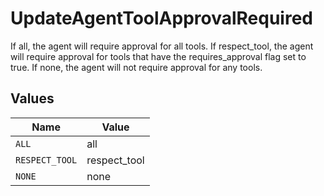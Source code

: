 # UpdateAgentToolApprovalRequired

If all, the agent will require approval for all tools. If respect_tool, the agent will require approval for tools that have the requires_approval flag set to true. If none, the agent will not require approval for any tools.


## Values

| Name           | Value          |
| -------------- | -------------- |
| `ALL`          | all            |
| `RESPECT_TOOL` | respect_tool   |
| `NONE`         | none           |